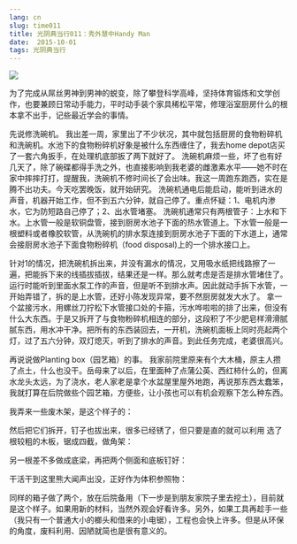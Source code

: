 ```yaml
---
lang: cn
slug: time011
title: 光阴典当行011：秀外慧中Handy Man
date:  2015-10-01
tags: 光阴典当行
---
```

<!-- more -->
![](/uploads/time011.jpg)

为了完成从屌丝男神到男神的蜕变，除了攀登科学高峰，坚持体育锻炼和文学创作，也要兼顾日常动手能力，平时动手装个家具稀松平常，修理浴室厨房什么的根本拿不出手，记些最近学会的事情。

先说修洗碗机。
我出差一周，家里出了不少状况，其中就包括厨房的食物粉碎机和洗碗机。水池下的食物粉碎机好象是被什么东西缠住了，我去home depot店买了一套六角扳手，在处理机底部扳了两下就好了。
洗碗机麻烦一些，坏了也有好几天了，除了碗碟都得手洗之外，也直接影响到我老婆的雌激素水平——她不时在家中摔摔打打，提醒我，洗碗机不修时间长了会出味。我这一周跑东跑西，实在是腾不出功夫。今天吃罢晚饭，就开始研究。
洗碗机通电后能启动，能听到进水的声音，机器开始工作，但不到五六分钟，就自己停了。重点怀疑：1、电机内渗水，它为防短路自己停了；2、出水管堵塞。
洗碗机通常只有两根管子：上水和下水。上水管一般是软铜盘管，接到厨房水池子下面的热水管道上。下水管一般是一根塑料或者橡胶软管，从洗碗机的排水泵连接到厨房水池子下面的下水道上，通常会接厨房水池子下面食物粉碎机（food disposal)上的一个排水接口上。

针对1的情况，把洗碗机拆出来，并没有漏水的情况，又用吸水纸把线路擦了一遍，把能拆下来的线插拔插拔，结果还是一样。那么就考虑是否是排水管堵住了。运行时能听到里面水泵工作的声音，但是听不到排水声。因此就动手拆下水管，一开始弄错了，拆的是上水管，还好小陈发现异常，要不然厨房就发大水了。
拿一个盆接污水，用螺丝刀拧松下水管接口处的卡箍，污水哗啦啦的排了出来，但没有什么大东西。于是又拆开了与食物粉碎机相连的部分，这段积了不少肥皂样滑滑腻腻东西，用水冲干净。把所有的东西装回去，一开机，洗碗机面板上同时亮起两个灯，过了五六分钟，双灯熄灭，听到了排水的声音。到此任务完成，老婆很高兴。

再说说做Planting box（园艺箱）的事。
我家前院里原来有个大木桶，原主人攒了点土，什么也没干。岳母来了以后，在里面种了点蒲公英、西红柿什么的，但离水龙头太远，为了浇水，老人家老是拿个水盆屋里屋外地跑，再说那东西太蠢笨，我就打算在后院做些个园艺箱，方便些，让小孩也可以有机会观察下怎么种东西。

我弄来一些废木架，是这个样子的：

然后把它们拆开，钉子也拔出来，很多已经锈了，但只要是直的就可以利用
选了根较粗的木板，锯成四截，做角架：

另一根差不多做成底梁，再把两个侧面和底板钉好：

干活干到这里熊大闻声出没，正好作为体积参照物：

同样的箱子做了两个，放在后院备用（下一步是到朋友家院子里去挖土），目前就是这个样子。如果用新的材料，当然外观会好看许多。另外，如果工具再趁手一些（我只有一个普通大小的榔头和借来的小电锯），工程也会快上许多。但是从环保的角度，废料利用、因陋就简也是很有意义的。